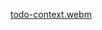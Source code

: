 [todo-context.webm](https://github.com/user-attachments/assets/f13fa910-14e8-4986-aa4b-a7eb71e2a0bd)
